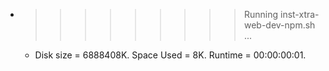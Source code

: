 * >>>>>>>>> Running inst-xtra-web-dev-npm.sh ...
  * Disk size = 6888408K. Space Used = 8K. Runtime = 00:00:00:01.
